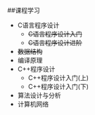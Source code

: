 ##课程学习

- C语言程序设计
	- <del>C语言程序设计入门 </del>
	- <del>C语言程序设计进阶</del>
- <del>数据结构</del>
- 编译原理
- C++程序设计
	- C++程序设计入门(上)
	- C++程序设计入门(下)
- 算法设计与分析
- 计算机网络
